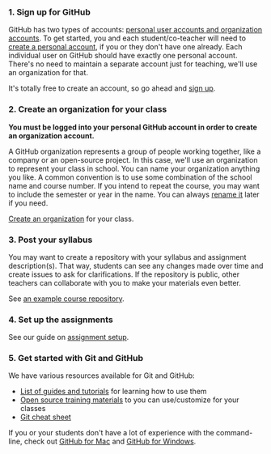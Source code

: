 ### 1. Sign up for GitHub

GitHub has two types of accounts: [personal user accounts and organization accounts][user-accounts]. To get started, you and each student/co-teacher will need to [create a personal account][signup], if you or they don't have one already. Each individual user on GitHub should have exactly one personal account. There's no need to maintain a separate account just for teaching, we'll use an organization for that.

It's totally free to create an account, so go ahead and [sign up][signup].

### 2. Create an organization for your class

**You must be logged into your personal GitHub account in order to create an organization account.**

A GitHub organization represents a group of people working together, like a company or an open-source project. In this case, we'll use an organization to represent your class in school. You can name your organization anything you like. A common convention is to use some combination of the school name and course number. If you intend to repeat the course, you may want to include the semester or year in the name. You can always [rename it][help-rename] later if you need.

[Create an organization][org-signup] for your class.

### 3. Post your syllabus

You may want to create a repository with your syllabus and assignment description(s). That way, students can see any changes made over time and create issues to ask for clarifications. If the repository is public, other teachers can collaborate with you to make your materials even better.

See [an example course repository](https://github.com/advanced-js/syllabus).

### 4. Set up the assignments

See our guide on [assignment setup][assignments].

### 5. Get started with Git and GitHub

We have various resources available for Git and GitHub:

* [List of guides and tutorials][learning-materials] for learning how to use them
* [Open source training materials][teaching-materials] to you can use/customize for your classes
* [Git cheat sheet][cheat-sheet]

If you or your students don't have a lot of experience with the command-line, check out [GitHub for Mac][ghfm] and [GitHub for Windows][ghfw].

<!-- Links -->
[help-rename]: https://help.github.com/articles/renaming-an-organization
[org-signup]: http://github.com/organizations/new
[signup]: https://help.github.com/articles/signing-up-for-a-new-github-account
[user-accounts]: https://help.github.com/articles/what-s-the-difference-between-user-and-organization-accounts
[assignments]: /guide/assignments
[learning-materials]: https://help.github.com/articles/what-are-other-good-resources-for-learning-git-and-github
[teaching-materials]: http://training.github.com/materials/
[cheat-sheet]: /git-cheat-sheet-education.pdf
[ghfm]: https://mac.github.com/
[ghfw]: https://windows.github.com/
